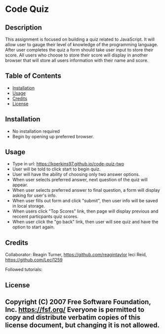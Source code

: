 # Code Quiz
## Description
This assignment is focused on building a quiz related to JavaScript. It will allow user to gauge their level of knowledge of the programming language. After user completes the quiz a form should take user input to store their score. All users who choose to store their score will display in another browser that will store all users information with their name and score.



## Table of Contents
- [Installation](#installation)
- [Usage](#usage)
- [Credits](#credits)
- [License](#license)

## Installation
- No installation required
- Begin by opening up preferred browser.

## Usage
- Type in url: https://kperkins97.github.io/code-quiz-two
- User will be told to click start to begin quiz.
- User will have the ability of choosing only two answer options.
- When user selects preferred answer, next question of the quiz will appear.
- When user selects preferred answer to final question, a form will display asking for user's info.
- When user fills out form and click "submit", then user info will be saved  in local storage.
- When users click "Top Scores" link, then page will display previous and reccent particpants quiz scores.
- When user click the "go back" link, then user will see quiz and have the option to start again.


## Credits
Collaborator: Reagin Turner, https://github.com/reagintaylor
leci Reid, https://github.com/Leci1259

Followed tutorials: 


## License
 Copyright (C) 2007 Free Software Foundation, Inc. <https://fsf.org/>
 Everyone is permitted to copy and distribute verbatim copies
 of this license document, but changing it is not allowed.
---
